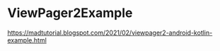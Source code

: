 # ViewPager2Example

https://madtutorial.blogspot.com/2021/02/viewpager2-android-kotlin-example.html
